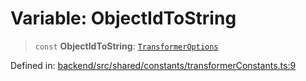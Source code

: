 # Variable: ObjectIdToString

> `const` **ObjectIdToString**: [`TransformerOptions`](../type-aliases/TransformerOptions.md)

Defined in: [backend/src/shared/constants/transformerConstants.ts:9](https://github.com/continuousactivelearning/cal/blob/5ae0447098795fdcf3a415f0360ebe51565b6949/backend/src/shared/constants/transformerConstants.ts#L9)
